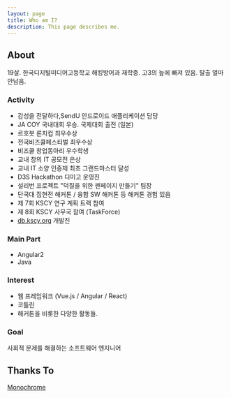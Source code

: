 ```yaml
---
layout: page
title: Who am I?
description: This page describes me.
---
```

## About
19살. 한국디지털미디어고등학교 해킹방어과 재학중. 고3의 늪에 빠져 있음. 탈출 얼마 안남음.

### Activity
- 감성을 전달하다,SendU 안드로이드 애플리케이션 담당
- JA COY 국내대회 우승. 국제대회 출전 (일본)
- 르호봇 론치컵 최우수상
- 전국비즈쿨페스티벌 최우수상
- 비즈쿨 창업동아리 우수학생
- 교내 창의 IT 공모전 은상
- 교내 IT 소양 인증제 최초 그랜드마스터 달성
- D3S Hackathon 디미고 운영진
- 설리번 프로젝트 "덕질을 위한 펜페이지 만들기" 팀장
- 단국대 집현전 해커톤 / 융합 SW 해커톤 등 해커톤 경험 있음
- 제 7회 KSCY 연구 계획 트랙 참여
- 제 8회 KSCY 사무국 참여 (TaskForce)
- [db.kscy.org](db.kscy.org) 개발진

### Main Part
- Angular2
- Java

### Interest
- 웹 프레임워크 (Vue.js / Angular / React)
- 코틀린
- 해커톤을 비롯한 다양한 활동들.

### Goal
사회적 문제를 해결하는 소프트웨어 엔지니어

## Thanks To
[Monochrome](https://github.com/thereviewindex/monochrome/)